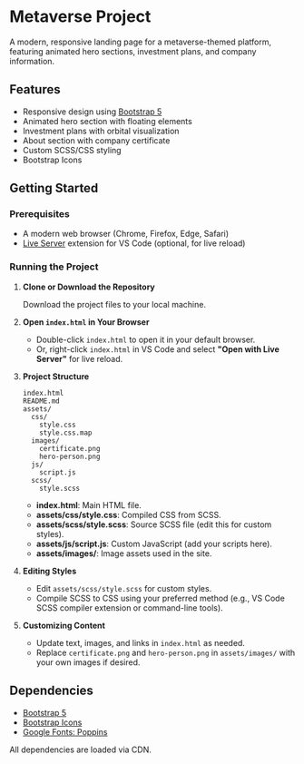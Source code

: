 # Metaverse Project

A modern, responsive landing page for a metaverse-themed platform, featuring animated hero sections, investment plans, and company information.

## Features

- Responsive design using [Bootstrap 5](https://getbootstrap.com/)
- Animated hero section with floating elements
- Investment plans with orbital visualization
- About section with company certificate
- Custom SCSS/CSS styling
- Bootstrap Icons

## Getting Started

### Prerequisites

- A modern web browser (Chrome, Firefox, Edge, Safari)
- [Live Server](https://marketplace.visualstudio.com/items?itemName=ritwickdey.LiveServer) extension for VS Code (optional, for live reload)

### Running the Project

1. **Clone or Download the Repository**

   Download the project files to your local machine.

2. **Open `index.html` in Your Browser**

   - Double-click `index.html` to open it in your default browser.
   - Or, right-click `index.html` in VS Code and select **"Open with Live Server"** for live reload.

3. **Project Structure**

   ```
   index.html
   README.md
   assets/
     css/
       style.css
       style.css.map
     images/
       certificate.png
       hero-person.png
     js/
       script.js
     scss/
       style.scss
   ```

   - **index.html**: Main HTML file.
   - **assets/css/style.css**: Compiled CSS from SCSS.
   - **assets/scss/style.scss**: Source SCSS file (edit this for custom styles).
   - **assets/js/script.js**: Custom JavaScript (add your scripts here).
   - **assets/images/**: Image assets used in the site.

4. **Editing Styles**

   - Edit `assets/scss/style.scss` for custom styles.
   - Compile SCSS to CSS using your preferred method (e.g., VS Code SCSS compiler extension or command-line tools).

5. **Customizing Content**

   - Update text, images, and links in `index.html` as needed.
   - Replace `certificate.png` and `hero-person.png` in `assets/images/` with your own images if desired.

## Dependencies

- [Bootstrap 5](https://cdn.jsdelivr.net/npm/bootstrap@5.3.8/dist/css/bootstrap.min.css)
- [Bootstrap Icons](https://cdn.jsdelivr.net/npm/bootstrap-icons@1.11.3/font/bootstrap-icons.min.css)
- [Google Fonts: Poppins](https://fonts.googleapis.com/css2?family=Poppins:wght@400;700&display=swap)

All dependencies are loaded via CDN.
